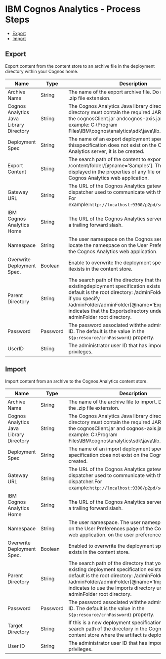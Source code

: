 
# IBM Cognos Analytics - Process Steps

* [Export](#export)
* [Import](#import)


## Export

Export content from the content store to an archive file in the deployment directory within your Cognos home.



| Name | Type | Description                                                                                                          | Required |
| ---- | ---- | -------------------------------------------------------------------------------------------------------------------- | -------- |
| Archive Name | String | The name of the export archive file. Do not include the .zip file extension. | Yes |
| Cognos Analytics Java Library Directory | String | The Cognos Analytics Java library directory. The directory must contain the required JAR files, including the cognosClient.jar andcognos-axis.jar files. For example: C:\Program Files\IBM\cognos\analytics\sdk\java\lib. | Yes |
| Deployment Spec | String | The name of an export deployment specification. If thisspecification does not exist on the Cognos Analytics server, it is be created. | Yes |
| Export Content | String | The search path of the content to export. For example: /content/folder/[@name=’Samples’]. The search path is displayed in the properties of any file or folder in the Cognos Analytics web application. | Yes |
| Gateway URL | String | The URL of the Cognos Analytics gateway or dispatcher used to communicate with the dispatcher. For example:`http://localhost:9300/p2pd/servlet/dispatch` | Yes |
| IBM Cognos Analytics Home | String | The URL of the Cognos Analytics server. Do not include a trailing forward slash. | Yes |
| Namespace | String | The user namespace on the Cognos server. You can locate the namespace on the User Preferences page of the Cognos Analytics web application. | Yes |
| Overwrite Deployment Spec. | Boolean | Enable to overwrite the deployment specification if itexists in the content store. | No |
| Parent Directory | String | The search path of the directory that the new or existingdeployment specification exists under. The default is the root directory: /adminFolder. For example: if you specify /adminFolder/adminFolder[@name=’Exports’], this indicates that the Exportsdirectory under the adminFolder root directory. | No |
| Password | Password | The password associated withthe administrator’s user ID. The default is the value in the ``${p:resource/crnPassword}`` property. | Yes |
| UserID | String | The administrator user ID that has import and export privileges. | Yes |

## Import

Import content from an archive to the Cognos Analytics content store.


| Name | Type | Description                                                                                                          | Required |
| ---- | ---- | -------------------------------------------------------------------------------------------------------------------- | -------- |
| Archive Name | String | The name of the archive file to import. Do not include the .zip file extension. | Yes |
| Cognos Analytics Java Library Directory | String | The Cognos Analytics Java library directory. The directory must contain the required JAR files, including the cognosClient.jar and cognos-axis.jar files. For example: C:\Program Files\IBM\cognos\analytics\sdk\java\lib. | Yes |
| Deployment Spec | String | The name of an import deployment specification. If this specification does not exist on the Cognos server, it is created. | Yes |
| Gateway URL | String | The URL of the Cognos Analytics gateway or dispatcher used to communicate with the dispatcher.For example:`http://localhost:9300/p2pd/servlet/dispatch` | Yes |
| IBM Cognos Analytics Home | String | The URL of the Cognos Analytics server. Do not include a trailing forward slash. | Yes |
| Namespace | String | The user namespace. The user namespace is displayed on the User Preferences page of the Cognos Analytics web application. on the user preferences page. | Yes |
| Overwrite Deployment Spec. | Boolean | Enabled to overwrite the deployment specification if it exists in the content store. | No |
| Parent Directory | String | The search path of the directory that your new or existing deployment specification exists under. The default is the root directory: /adminFolder. For example: /adminFolder/adminFolder[@name=’Imports’], indicates to use the Imports directory under the adminFolder root directory. | No |
| Password | Password | The password associated withthe administrator’s user ID. The default is the value in the ``${p:resource/crnPassword}`` property. | Yes |
| Target Directory | String | If this is a new deployment specification, provide the search path of the directory in the Cognos Analytics content store where the artifact is deployed. | No |
| User ID | String | The administrator user ID that has import and export privileges. | Yes |

